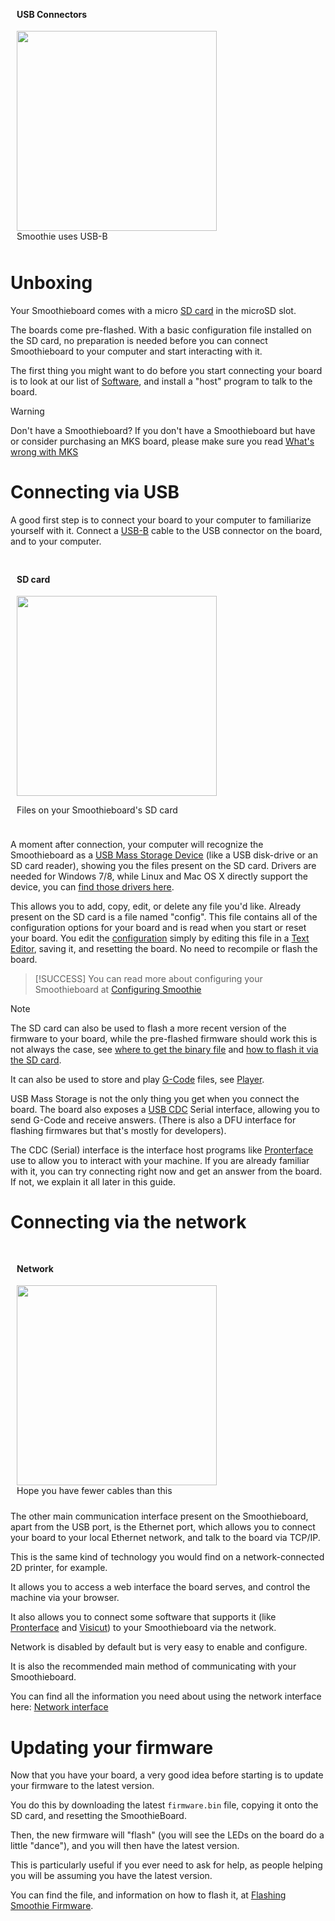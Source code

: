 
<div class='panel panel-default wrap_right' style='width:340px;padding:10px '>
<div class='panel-heading'><h4 class='panel-title'>USB Connectors</h4></div>
<img src='images/usb-cable.png' width='320px'><br/>
Smoothie uses USB-B
</div>

# Unboxing

Your Smoothieboard comes with a micro [SD card](sd-card.md) in the microSD slot.

The boards come pre-flashed. With a basic configuration file installed on the SD card, no preparation is needed before you can connect Smoothieboard to your computer and start interacting with it.

The first thing you might want to do before you start connecting your board is to look at our list of [Software](software.md), and install a "host" program to talk to the board.

> [!WARNING]
> Don't have a Smoothieboard? If you don't have a Smoothieboard but have or consider purchasing an MKS board, please make sure you read [What's wrong with MKS](http://smoothieware.org/troubleshooting#what-is-wrong-with-mks)

# Connecting via USB

A good first step is to connect your board to your computer to familiarize yourself with it. Connect a [USB-B](http://en.wikipedia.org/wiki/USB#.22A.22_.26_.22B.22_connectors) cable to the USB connector on the board, and to your computer.

<div class='panel panel-default wrap_right' style='width:340px;padding:10px '>
<div class='panel-heading'><h4 class='panel-title'>SD card</h4></div>

<img src='images/smoothie-config-screencap.png' width='320px'><br/>

Files on your Smoothieboard's SD card
</div>

A moment after connection, your computer will recognize the Smoothieboard as a [USB Mass Storage Device](http://en.wikipedia.org/wiki/USB_mass_storage_device_class) (like a USB disk-drive or an SD card reader), showing you the files present on the SD card. Drivers are needed for Windows 7/8, while Linux and Mac OS X directly support the device, you can [find those drivers here](http://smoothieware.org/windows-drivers).

This allows you to add, copy, edit, or delete any file you'd like. Already present on the SD card is a file named "config". This file contains all of the configuration options for your board and is read when you start or reset your board. You edit the [configuration](http://smoothieware.org/configuring-smoothie) simply by editing this file in a [Text Editor](https://wiki.gnome.org/Apps/Gedit), saving it, and resetting the board. No need to recompile or flash the board.

> [!SUCCESS]
> You can read more about configuring your Smoothieboard at [Configuring Smoothie](http://smoothieware.org/configuring-smoothie)

> [!NOTE]
> The SD card can also be used to flash a more recent version of the firmware to your board, while the pre-flashed firmware should work this is not always the case, see [where to get the binary file](getting-smoothie.md) and [how to flash it via the SD card](flashing-smoothie-firmware.md).
> 
> It can also be used to store and play [G-Code](http://en.wikipedia.org/wiki/G-code) files, see [Player](player.md).

USB Mass Storage is not the only thing you get when you connect the board. The board also exposes a [USB CDC](http://en.wikipedia.org/wiki/USB_communications_device_class) Serial interface, allowing you to send G-Code and receive answers. (There is also a DFU interface for flashing firmwares but that's mostly for developers).

The CDC (Serial) interface is the interface host programs like [Pronterface](pronterface.md) use to allow you to interact with your machine. If you are already familiar with it, you can try connecting right now and get an answer from the board. If not, we explain it all later in this guide.

# Connecting via the network

<div class='panel panel-default wrap_right' style='width:340px;padding:10px '>
<div class='panel-heading'><h4 class='panel-title'>Network</h4></div>
<img src='images/network.switches.jpg' width='320px'><br/>
Hope you have fewer cables than this
</div>

The other main communication interface present on the Smoothieboard, apart from the USB port, is the Ethernet port, which allows you to connect your board to your local Ethernet network, and talk to the board via TCP/IP. 

This is the same kind of technology you would find on a network-connected 2D printer, for example.

It allows you to access a web interface the board serves, and control the machine via your browser.

It also allows you to connect some software that supports it (like [Pronterface](pronterface.md) and [Visicut](visicut.md)) to your Smoothieboard via the network.

Network is disabled by default but is very easy to enable and configure.

It is also the recommended main method of communicating with your Smoothieboard.

You can find all the information you need about using the network interface here: [Network interface](http://smoothieware.org/network)

# Updating your firmware

Now that you have your board, a very good idea before starting is to update your firmware to the latest version.

You do this by downloading the latest `firmware.bin` file, copying it onto the SD card, and resetting the SmoothieBoard.

Then, the new firmware will "flash" (you will see the LEDs on the board do a little "dance"), and you will then have the latest version.

This is particularly useful if you ever need to ask for help, as people helping you will be assuming you have the latest version.

You can find the file, and information on how to flash it, at [Flashing Smoothie Firmware](http://smoothieware.org/flashing-smoothie-firmware).

